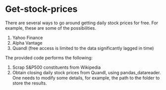 # Get-stock-prices

There are several ways to go around getting daily stock prices for free. For example, these are some of the possibilities.
1) Yahoo Finance
2) Alpha Vantage
3) Quandl (free access is limited to the data significantly lagged in time)

The provided code performs the following: 
1) Scrap S&P500 constituents from Wikipedia
2) Obtain closing daily stock prices from Quandl, using pandas_datareader.
One needs to modify some details, for example, the path to the folder to store the results. 
